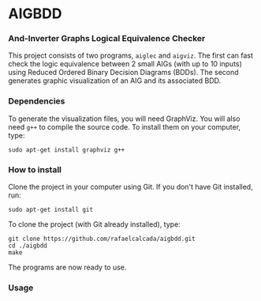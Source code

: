 # AIGBDD
### And-Inverter Graphs Logical Equivalence Checker

This project consists of two programs, `aiglec` and `aigviz`. The first can fast check the logic equivalence between 2 small AIGs (with up to 10 inputs) using Reduced Ordered Binary Decision Diagrams (BDDs). The second generates graphic visualization of an AIG and its associated BDD.

### Dependencies

To generate the visualization files, you will need GraphViz. You will also need `g++` to compile the source code. To install them on your computer, type:
```
sudo apt-get install graphviz g++
```

### How to install

Clone the project in your computer using Git. If you don't have Git installed, run:
```
sudo apt-get install git
```

To clone the project (with Git already installed), type:
```
git clone https://github.com/rafaelcalcada/aigbdd.git
cd ./aigbdd
make
```
The programs are now ready to use.

### Usage



